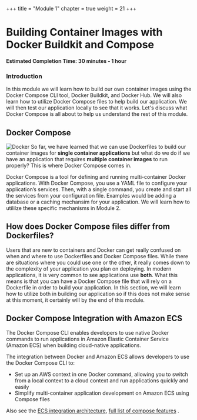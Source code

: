 +++
title = "Module 1"
chapter = true
weight = 21
+++



# Building Container Images with Docker Buildkit and Compose

**Estimated Completion Time: 30 minutes - 1 hour**

### Introduction

In this module we will learn how to build our own container images using the Docker Compose CLI tool, Docker Buildkit, and Docker Hub. We will also learn how to utilize Docker Compose files to help build our application. We will then test our application locally to see that it works. Let's discuss what Docker Compose is all about to help us understand the rest of this module. 

## Docker Compose
![Docker](/images/docker-compose.png)
So far, we have learned that we can use Dockerfiles to build our container images for **single container applications** but what do we do if we have an application that requires **multiple container images** to run properly? This is where Docker Compose comes in. 

Docker Compose is a tool for defining and running multi-container Docker applications. With Docker Compose, you use a YAML file to configure your application’s services. Then, with a single command, you create and start all the services from your configuration file. Examples would be adding a database or a caching mechansim for your application. We will learn how to utililze these specific mechanisms in Module 2. 

## How does Docker Compose files differ from Dockerfiles?
Users that are new to containers and Docker can get really confused on when and where to use Dockerfiles and Docker Compose files. While there are situations where you could use one or the other, it really comes down to the complexity of your application you plan on deploying. In modern applications, it is very common to see applications use **both**. What this means is that you can have a Docker Compose file that will rely on a Dockerfile in order to build your application. In this section, we will learn how to utilize both in building our application so if this does not make sense at this moment, it certainly will by the end of this module. 

## Docker Compose Integration with Amazon ECS

The Docker Compose CLI enables developers to use native Docker commands to run applications in Amazon Elastic Container Service (Amazon ECS) when building cloud-native applications.

The integration between Docker and Amazon ECS allows developers to use the Docker Compose CLI to:

* Set up an AWS context in one Docker command, allowing you to switch from a local context to a cloud context and run applications quickly and easily
* Simplify multi-container application development on Amazon ECS using Compose files

Also see the [ECS integration architecture](https://docs.docker.com/cloud/ecs-architecture/), [full list of compose features](https://docs.docker.com/cloud/ecs-compose-features/) .


